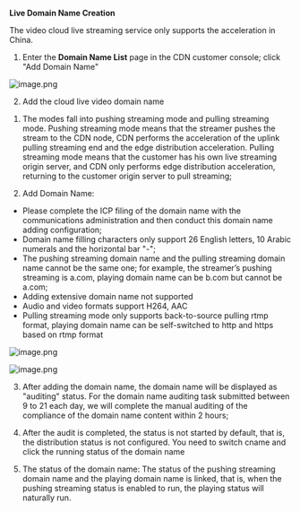 **Live Domain Name Creation**

The video cloud live streaming service only supports the acceleration in China.

1. Enter the **Domain Name List** page in the CDN customer console; click "Add Domain Name"

![image.png](https://img1.jcloudcs.com/cms/8060a399-d9b1-49e4-9842-b033298704f120180514184345.png)

2. Add the cloud live video domain name

1) The modes fall into pushing streaming mode and pulling streaming mode. Pushing streaming mode means that the streamer pushes the stream to the CDN node, CDN performs the acceleration of the uplink pulling streaming end and the edge distribution acceleration. Pulling streaming mode means that the customer has his own live streaming origin server, and CDN only performs edge distribution acceleration, returning to the customer origin server to pull streaming;

2) Add Domain Name:

- Please complete the ICP filing of the domain name with the communications administration and then conduct this domain name adding configuration; 
- Domain name filling characters only support 26 English letters, 10 Arabic numerals and the horizontal bar "-";
- The pushing streaming domain name and the pulling streaming domain name cannot be the same one; for example, the streamer’s pushing streaming is a.com, playing domain name can be b.com but cannot be a.com;
- Adding extensive domain name not supported
- Audio and video formats support H264, AAC
- Pulling streaming mode only supports back-to-source pulling rtmp format, playing domain name can be self-switched to http and https based on rtmp format

![image.png](https://img1.jcloudcs.com/cms/e88c953b-d500-49b3-a16a-024e572585ad20180514202416.png)

![image.png](https://img1.jcloudcs.com/cms/cb088c7c-ea22-476f-8c42-e05b953e2b8320180514202823.png)

3. After adding the domain name, the domain name will be displayed as "auditing" status. For the domain name auditing task submitted between 9 to 21 each day, we will complete the manual auditing of the compliance of the domain name content within 2 hours;

4. After the audit is completed, the status is not started by default, that is, the distribution status is not configured. You need to switch cname and click the running status of the domain name

5. The status of the domain name: The status of the pushing streaming domain name and the playing domain name is linked, that is, when the pushing streaming status is enabled to run, the playing status will naturally run.